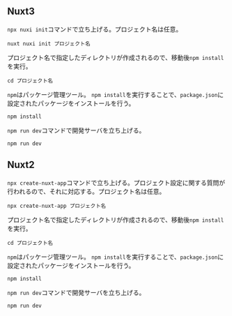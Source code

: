 ## Nuxt3
`npx nuxi init`コマンドで立ち上げる。プロジェクト名は任意。
```
nuxt nuxi init プロジェクト名
```
プロジェクト名で指定したディレクトリが作成されるので、移動後`npm install`を実行。
```
cd プロジェクト名
```
`npm`はパッケージ管理ツール。
`npm install`を実行することで、`package.json`に設定されたパッケージをインストールを行う。
```
npm install
```
`npm run dev`コマンドで開発サーバを立ち上げる。
```
npm run dev
```

## Nuxt2
`npx create-nuxt-app`コマンドで立ち上げる。プロジェクト設定に関する質問が行われるので、それに対応する。プロジェクト名は任意。
```
npx create-nuxt-app プロジェクト名
```
プロジェクト名で指定したディレクトリが作成されるので、移動後`npm install`を実行。
```
cd プロジェクト名
```
`npm`はパッケージ管理ツール。
`npm install`を実行することで、`package.json`に設定されたパッケージをインストールを行う。
```
npm install
```
`npm run dev`コマンドで開発サーバを立ち上げる。
```
npm run dev
```
